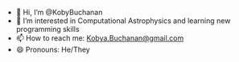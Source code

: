 - 👋 Hi, I’m @KobyBuchanan
- 👀 I’m interested in Computational Astrophysics and learning new programming skills
- 📫 How to reach me: Kobya.Buchanan@gmail.com
- 😄 Pronouns: He/They


<!---
KobyBuchanan/KobyBuchanan is a ✨ special ✨ repository because its `README.md` (this file) appears on your GitHub profile.
You can click the Preview link to take a look at your changes.
--->
